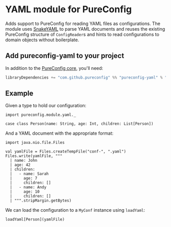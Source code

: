 # YAML module for PureConfig

Adds support to PureConfig for reading YAML files as configurations. The module uses [SnakeYAML](https://bitbucket.org/asomov/snakeyaml) to parse YAML documents and reuses the existing PureConfig structure
of `ConfigReader`s and hints to read configurations to domain objects without boilerplate.

## Add pureconfig-yaml to your project

In addition to the [PureConfig core](https://github.com/pureconfig/pureconfig), you'll need:

```scala
libraryDependencies += "com.github.pureconfig" %% "pureconfig-yaml" % "0.9.1"
```

## Example

Given a type to hold our configuration:

```tut:silent
import pureconfig.module.yaml._

case class Person(name: String, age: Int, children: List[Person])
```

And a YAML document with the appropriate format:

```tut:silent
import java.nio.file.Files

val yamlFile = Files.createTempFile("conf-", ".yaml")
Files.write(yamlFile, """
  | name: John
  | age: 42
  | children:
  |   - name: Sarah
  |     age: 7
  |     children: []
  |   - name: Andy
  |     age: 10
  |     children: []
  | """.stripMargin.getBytes)
```

We can load the configuration to a `MyConf` instance using `loadYaml`:

```tut:book
loadYaml[Person](yamlFile)
```
